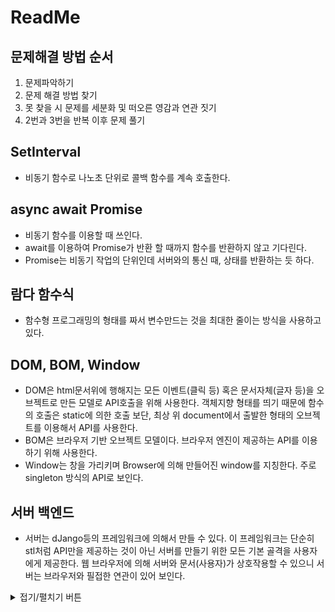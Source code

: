 # ReadMe
## 문제해결 방법 순서
1. 문제파악하기
2. 문제 해결 방법 찾기
3. 못 찾을 시 문제를 세분화 및 떠오른 영감과 연관 짓기
4. 2번과 3번을 반복 이후 문제 풀기
## SetInterval
* 비동기 함수로 나노초 단위로 콜백 함수를 계속 호출한다.
## async await Promise
* 비동기 함수를 이용할 때 쓰인다.
* await를 이용하여 Promise가 반환 할 때까지 함수를 반환하지 않고 기다린다.
* Promise는 비동기 작업의 단위인데 서버와의 통신 때, 상태를 반환하는 듯 하다.

## 람다 함수식
* 함수형 프로그래밍의 형태를 짜서 변수만드는 것을 최대한 줄이는 방식을 사용하고 있다.

## DOM, BOM, Window
* DOM은 html문서위에 행해지는 모든 이벤트(클릭 등) 혹은 문서자체(글자 등)을 오브젝트로 만든 모델로 API호출을 위해 사용한다. 객체지향 형태를 띄기 때문에 함수의 호출은 static에 의한 호출 보단, 최상 위 document에서 출발한 형태의 오브젝트를 이용해서 API를 사용한다.
* BOM은 브라우저 기반 오브젝트 모델이다. 브라우저 엔진이 제공하는 API를 이용하기 위해 사용한다.
* Window는 창을 가리키며 Browser에 의해 만들어진 window를 지칭한다. 주로 singleton 방식의 API로 보인다.

## 서버 백엔드
* 서버는 dJango등의 프레임워크에 의해서 만들 수 있다. 이 프레임워크는 단순히 stl처럼 API만을 제공하는 것이 아닌 서버를 만들기 위한 모든 기본 골격을 사용자에게 제공한다. 웹 브라우저에 의해 서버와 문서(사용자)가 상호작용할 수 있으니 
서버는 브라우저와 필접한 연관이 있어 보인다.
<details>
<summary>접기/펼치기 버튼</summary>
1. 문제파악하기
> 1. 문제는? 스톱워치랑 타이머 만들기

2. 문제 해결 방법 찾기
> 1. 문제를 세분화 시키기
> > 1. 스톱워치 만들기
> > 2. 타이머 만들기

> 2. 세분화 시킨 문제 해결하기
> > 1. 스톱워치 만들기
> > > 1. 어떻게 만들 수 있는가?
> > > > 1. 떠오른 영감은? async 함수랑 setInterval이란 걸 이용하면 만들 수 있을 듯 하다.
> > > > 2. 영감과 문제해결 시작행동을 연관 짓기 위해선 무엇이 필요할까? 시간을 먼저 표시해보자
```html
<h1>스톱워치랑 타이머</h1>
    <p id="stopwatch">스톱워치 : </p>

    <script>
        setInterval(myTimer, 1000);

        function myTimer() {
            const d = new Date();
            document.getElementById("stopwatch").innerHTML = '스톱워치 :' + d.toLocaleTimeString();
        }
    </script>
```
> > > > 3. 알게 된 점(새로운 정보)와 새로운 영감은(문제해결의 실마리는) 무엇인가? setInterval은 일정한 시간마다 함수를 호출하는 window api다. 굳이 tick(delta time), while loop와 async를 이용해서 매 프레임마다 업데이트를 하는 함수를 만들 필요가 없어진다.
> > > > 4. 다시 영감을 이용해 문제해결하기
```html
    <h1>스톱워치랑 타이머</h1>
    <p id="stopwatch">스톱워치 : </p>

    <script>
        const deltaTime = 1000;
        let timer = 0;
        setInterval(myTimer, deltaTime);

        function myTimer() {
            timer += deltaTime;
            document.getElementById("stopwatch").innerHTML = '스톱워치 :' + timer;
        }
    </script>
```
> > > > 5. 알게 된 점(새로운 정보)와 새로운 영감은(문제해결의 실마리는) 무엇인가? 예상처럼 tick을 만들필요가 없어졌다. 하지만 deltaTime이란 변수에 너무 의존하게 되었다. Knapsack알고리즘을 이용해서 시,분,초로 나눌 수 있으니 나눠보자
> > > > 6. 다시 영감을 이용해 문제해결하기
```html
<h1>스톱워치랑 타이머</h1>
    <p id="stopwatch">스톱워치 : </p>

    <script>
        const MILLISECOND = 1000;
        const DT = 10;

        let timer = 0;
        let sec = 00;
        let min = 00;
        let h = 00;
        setInterval(myTimer, DT);

        function myTimer() {
            const frame = DT / MILLISECOND;
            timer += frame;
            if (timer > 3600) {
                h = timer % 3600;
                timer = timer - (h * 3600);
                h = h.toFixed(2);
            }
            if (timer > 60) {
                min = timer % 60;
                timer = timer - (min * 60);
                min = min.toFixed(2);
            }
            sec = timer.toFixed(2);
            document.getElementById("stopwatch").innerHTML = '스톱워치 :' + h + ':' + min + ':' + sec;
        }
    </script>
```
> > > > 5. 알게 된 점(새로운 정보)와 새로운 영감은(문제해결의 실마리는) 무엇인가? 소수점이하가 너무 많아 toFixed를 이용해 줄였다. 
> > > > 6. 다시 영감을 이용해 문제해결하기

```html
    <script>
        const MILLISECOND = 1000;
        const DT = 10;

        let timer = 55;
        let sec = 00;
        let min = 00;
        let h = 00;
        setInterval(myTimer, DT);

        function myTimer() {
            const frame = DT / MILLISECOND;
            timer += frame;
            if (timer > 3600) {
                h = timer % 3600;
                timer = timer - (h * 3600);
            }
            if (timer > 60) {
                min = min + timer % 60;
                timer = timer - (min * 60);
            }
            sec = timer.toFixed(2);
            document.getElementById("stopwatch").innerHTML = '스톱워치 :' + leadingZeros(h, 2) + ':' + leadingZeros(min, 2) + ':' + leadingZeros(sec, 5) + ':' + sec.length;
        }

        function leadingZeros(n, digits) {
            let zero = '';
            n = n.toString();

            if (n.length < digits) {
                for (let i = 0; i < digits - n.length; i++)
                    zero += '0';
            }
            return zero + n;
        }
    </script>
```
> > > > 5. 알게 된 점(새로운 정보)와 새로운 영감은(문제해결의 실마리는) 무엇인가? c/c++처럼 일정숫자만 보여주는 기능은 없는 듯하다. 함수를 새로 구현했다. 앞으로 할 일은 버튼을 만들어 일시정지와 기록, 새로고침을 만들면 되는데 일시정지 부터 만들어보자
> > > > 6. 다시 영감을 이용해 문제해결하기

```html
<body>
    <h1>스톱워치랑 타이머</h1>
    <p id="stopwatch">스톱워치 : </p>
    <button type="button" onclick="TurnPause()">Pause</button>
    <script>
        const MILLISECOND = 1000;
        const DT = 1;

        let isPause = false;

        let timer = 5800;
        let sec = 00;
        let min = 00;
        let h = 00;

        setInterval(Timer, DT);

        function TurnPause() {
            isPause = !isPause;
            console.log(isPause);
        }

        function Timer() {
            if (isPause)
                return;
            const frame = DT / MILLISECOND;
            timer += frame;
            if (timer >= 3600) {
                ++h;
                timer = timer - (h * 3600);
            }
            if (timer >= 60) {
                ++min;
                timer = timer - (min * 60);
            }
            sec = timer.toFixed(2);
            document.getElementById("stopwatch").innerHTML = '스톱워치 :' + leadingZeros(h, 2) + ':' + leadingZeros(min, 2) + ':' + leadingZeros(sec, 5) + ':' + sec.length;
        }

        function leadingZeros(n, digits) {
            let zero = '';
            n = n.toString();

            if (n.length < digits) {
                for (let i = 0; i < digits - n.length; i++)
                    zero += '0';
            }
            return zero + n;
        }
    </script>
```

> > > > 5. 알게 된 점(새로운 정보)와 새로운 영감은(문제해결의 실마리는) 무엇인가? 부동소수점의 크기 비교가 이상한데?? 왜 그러지? 그리고 %연산자를 굳이 쓸 필요가 없어서 ++로 대체했다. javascript를 매 프레임마다 호출하는 것이 아닌 한번만 호출하고 이후엔 비동기방식이나 따로 호출을 해야 js가 실행된다. 새로고침을 먼저 만들어 보자
> > > > 6. 다시 영감을 이용해 문제해결하기
...
<details>